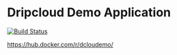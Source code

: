 Dripcloud Demo Application
==========================

[![Build Status](https://travis-ci.org/dclou/demogpb.svg?branch=master)](https://travis-ci.org/dclou/platform)

https://hub.docker.com/r/dcloudemo/
